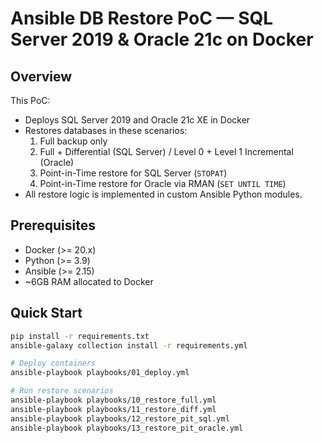 # Ansible DB Restore PoC — SQL Server 2019 & Oracle 21c on Docker

## Overview
This PoC:
- Deploys SQL Server 2019 and Oracle 21c XE in Docker
- Restores databases in these scenarios:
  1. Full backup only
  2. Full + Differential (SQL Server) / Level 0 + Level 1 Incremental (Oracle)
  3. Point-in-Time restore for SQL Server (`STOPAT`)
  4. Point-in-Time restore for Oracle via RMAN (`SET UNTIL TIME`)
- All restore logic is implemented in custom Ansible Python modules.

## Prerequisites
- Docker (>= 20.x)
- Python (>= 3.9)
- Ansible (>= 2.15)
- ~6GB RAM allocated to Docker

## Quick Start
```bash
pip install -r requirements.txt
ansible-galaxy collection install -r requirements.yml

# Deploy containers
ansible-playbook playbooks/01_deploy.yml

# Run restore scenarios
ansible-playbook playbooks/10_restore_full.yml
ansible-playbook playbooks/11_restore_diff.yml
ansible-playbook playbooks/12_restore_pit_sql.yml
ansible-playbook playbooks/13_restore_pit_oracle.yml

